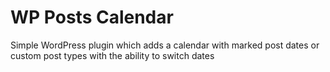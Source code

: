 # WP Posts Calendar

Simple WordPress plugin which adds a calendar with marked post dates or custom post types with the ability to switch dates